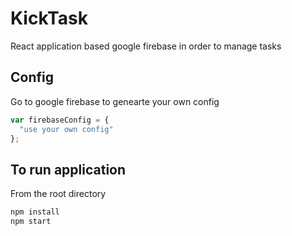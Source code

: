 # KickTask

React application based google firebase in order to manage tasks

## Config

Go to google firebase to genearte your own config

```javascript
var firebaseConfig = {
  "use your own config"
};
```

## To run application 

From the root directory

```bash
npm install
npm start
```
